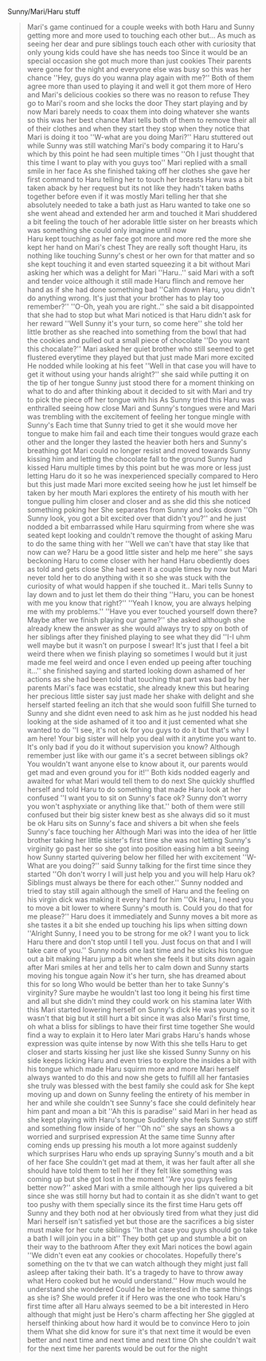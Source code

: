 Sunny/Mari/Haru stuff

>Mari's game continued for a couple weeks with both Haru and Sunny getting more and more used to touching each other but...
>As much as seeing her dear and pure siblings touch each other with curiosity that only young kids could have she has needs too 
>Since it would be an special occasion she got much more than just cookies 
>Their parents were gone for the night and everyone else was busy so this was her chance 
>''Hey, guys do you wanna play again with me?''
>Both of them agree more than used to playing it and well it got them more of Hero and Mari's delicious cookies so there was no reason to refuse
>They go to Mari's room and she locks the door
>They start playing and by now Mari barely needs to coax them into doing whatever she wants so this was her best chance 
>Mari tells both of them to remove their all of their clothes and when they start they stop when they notice that Mari is doing it too 
>''W-what are you doing Mari?'' Haru stuttered out while Sunny was still watching Mari's body comparing it to Haru's which by this point he had seen multiple times 
>''Oh I just thought that this time I want to play with you guys too'' Mari replied with a small smile in her face 
>As she finished taking off her clothes she gave her first command to Haru telling her to touch her breasts 
>Haru was a bit taken aback by her request but its not like they hadn't taken baths together before even if it was mostly Mari telling her that she absolutely needed to take a bath just as Haru wanted to take one so she went ahead and extended her arm and touched it 
>Mari shuddered a bit feeling the touch of her adorable little sister on her breasts which was something she could only imagine until now  
>Haru kept touching as her face got more and more red the more she kept her hand on Mari's chest
>They are really soft thought Haru, its nothing like touching Sunny's chest or her own for that matter and so she kept touching it and even started squeezing it a bit without Mari asking her which was a delight for Mari
>''Haru..'' said Mari with a soft and tender voice although it still made Haru flinch and remove her hand as if she had done something bad 
>''Calm down Haru, you didn't do anything wrong. It's just that your brother has to play too remember?'' 
>''O-Oh, yeah you are right..'' she said a bit disappointed that she had to stop but what Mari noticed is that Haru didn't ask for her reward
>''Well Sunny it's your turn, so come here'' she told her little brother as she reached into something from the bowl that had the cookies and pulled out a small piece of chocolate 
>''Do you want this chocalate?'' Mari asked her quiet brother who still seemed to get flustered everytime they played but that just made Mari more excited 
>He nodded while looking at his feet 
>''Well in that case you will have to get it without using your hands alright?'' she said while putting it on the tip of her tongue 
>Sunny just stood there for a moment thinking on what to do and after thinking about it decided to sit with Mari and try to pick the piece off her tongue with his 
>As Sunny tried this Haru was enthralled seeing how close Mari and Sunny's tongues were and Mari was trembling with the excitement of feeling her tongue mingle with Sunny's
>Each time that Sunny tried to get it she would move her tongue to make him fail and each time their tongues would graze each other and the longer they lasted the heavier both hers and Sunny's breathing got 
>Mari could no longer resist and moved towards Sunny kissing him and letting the chocolate fall to the ground 
>Sunny had kissed Haru multiple times by this point but he was more or less just letting Haru do it so he was inexperienced specially compared to Hero but this just made Mari more excited seeing how he just let himself be taken by her mouth 
>Mari explores the entirety of his mouth with her tongue pulling him closer and closer and as she did this she noticed something poking her 
>She separates from Sunny and looks down 
>''Oh Sunny look, you got a bit excited over that didn't you?'' and he just nodded a bit embarrassed while Haru squirming from where she was seated kept looking and couldn't remove the thought of asking Maru to do the same thing with her 
>''Well we can't have that stay like that now can we? Haru be a good little sister and help me here'' she says beckoning Haru to come closer with her hand 
>Haru obediently does as told and gets close
>She had seen it a couple times by now but Mari never told her to do anything with it so she was stuck with the curiosity of what would happen if she touched it..
>Mari tells Sunny to lay down and to just let them do their thing
>''Haru, you can be honest with me you know that right?''
>''Yeah I know, you are always helping me with my problems.'' 
>''Have you ever touched yourself down there? Maybe after we finish playing our game?'' she asked although she already knew the answer as she would always try to spy on both of her siblings after they finished playing to see what they did 
>''I-I uhm well maybe but it wasn't on purpose I swear! It's just that I feel a bit weird there when we finish playing so sometimes I would but it just made me feel weird and once I even ended up peeing after touching it...'' she finished saying and started looking down ashamed of her actions as she had been told that touching that part was bad by her parents
>Mari's face was ecstatic, she already knew this but hearing her precious little sister say just made her shake with delight and she herself started feeling an itch that she would soon fulfill 
>She turned to Sunny and she didnt even need to ask him as he just nodded his head looking at the side ashamed of it too and it just cemented what she wanted to do 
>''I see, it's not ok for you guys to do it but that's why I am here! Your big sister will help you deal with it anytime you want to. It's only bad if you do it without supervision you know? Although remember just like with our game it's a secret between siblings ok? You wouldn't want anyone else to know about it, our parents would get mad and even ground you for it!'' 
>Both kids nodded eagerly and awaited for what Mari would tell them to do next 
>She quickly shuffled herself and told Haru to do something that made Haru look at her confused
>''I want you to sit on Sunny's face ok? Sunny don't worry you won't asphyxiate or anything like that.'' both of them were still confused but their big sister knew best as she always did so it must be ok 
>Haru sits on Sunny's face and shivers a bit when she feels Sunny's face touching her 
>Although Mari was into the idea of her little brother taking her little sister's first time she was not letting Sunny's virginity go past her so she got into position easing him a bit seeing how Sunny started quivering below her filled her with excitement 
>''W-What are you doing?'' said Sunny talking for the first time since they started 
>''Oh don't worry I will just help you and you will help Haru ok? Siblings must always be there for each other.'' Sunny nodded and tried to stay still again although the smell of Haru and the feeling on his virgin dick was making it every hard for him 
>''Ok Haru, I need you to move a bit lower to where Sunny's mouth is. Could you do that for me please?'' Haru does it immediately and Sunny moves a bit more as she tastes it a bit she ended up touching his lips when sitting down
>''Alright Sunny, I need you to be strong for me ok? I want you to lick Haru there and don't stop until I tell you. Just focus on that and I will take care of you.'' Sunny nods one last time and he sticks his tongue out a bit making Haru jump a bit when she feels it but sits down again after Mari smiles at her and tells her to calm down and Sunny starts moving his tongue again 
>Now it's her turn, she has dreamed about this for so long
>Who would be better than her to take Sunny's virginity? 
>Sure maybe he wouldn't last too long it being his first time and all but she didn't mind they could work on his stamina later
>With this Mari started lowering herself on Sunny's dick
>He was young so it wasn't that big but it still hurt a bit since it was also Mari's first time, oh what a bliss for siblings to have their first time together
>She would find a way to explain it to Hero later 
>Mari grabs Haru's hands whose expression was quite intense by now 
>With this she tells Haru to get closer and starts kissing her just like she kissed Sunny 
>Sunny on his side keeps licking Haru and even tries to explore the insides a bit with his tongue which made Haru squirm more and more 
>Mari herself always wanted to do this and now she gets to fulfill all her fantasies she truly was blessed with the best family she could ask for
>She kept moving up and down on Sunny feeling the entirety of his member in her and while she couldn't see Sunny's face she could definitely hear him pant and moan a bit 
>''Ah this is paradise'' said Mari in her head as she kept playing with Haru's tongue 
>Suddenly she feels Sunny go stiff and something flow inside of her 
>''Oh no'' she says an shows a worried and surprised expression 
>At the same time Sunny after coming ends up pressing his mouth a lot more against suddenly which surprises  Haru who ends up spraying Sunny's mouth and a bit of her face 
>She couldn't get mad at them, it was her fault after all she should have told them to tell her if they felt like something was coming up but she got lost in the moment
>''Are you guys feeling better now?''  asked Mari with a smile although her lips quivered a bit since she was still horny but had to contain it as she didn't want to get too pushy with them specially since its the first time 
>Haru gets off Sunny and they both nod at her obviously tired from what they just did
>Mari herself isn't satisfied yet but those are the sacrifices a big sister must make for her cute siblings 
>''In that case you guys should go take a bath I will join you in a bit'' 
>They both get up and stumble a bit on their way to the bathroom 
>After they exit Mari notices the bowl again 
>''We didn't even eat any cookies or chocolates. Hopefully there's something on the tv that we can watch although they might just fall asleep after taking their bath. It's a tragedy to have to throw away what Hero cooked but he would understand.''
>How much would he understand she wondered 
>Could he be interested in the same things as she is?
>She would prefer it if Hero was the one who took Haru's first time after all Haru always seemed to be a bit interested in Hero although that might just be Hero's charm affecting her 
>She giggled at herself thinking about how hard it would be to convince Hero to join them
>What she did know for sure it's that next time it would be even better 
>and next time
>and next time
>and next time 
>Oh she couldn't wait for the next time her parents would be out for the night
